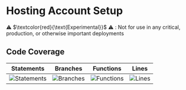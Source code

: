 
# Hosting Account Setup

⚠️ $\textcolor{red}{\text{Experimental}}$ ⚠️ : Not for use in any critical, production, or otherwise important deployments

## Code Coverage

| Statements                  | Branches                | Functions                 | Lines             |
| --------------------------- | ----------------------- | ------------------------- | ----------------- |
| ![Statements](https://img.shields.io/badge/statements-95.83%25-brightgreen.svg?style=flat) | ![Branches](https://img.shields.io/badge/branches-94.44%25-brightgreen.svg?style=flat) | ![Functions](https://img.shields.io/badge/functions-96.87%25-brightgreen.svg?style=flat) | ![Lines](https://img.shields.io/badge/lines-95.74%25-brightgreen.svg?style=flat) |

